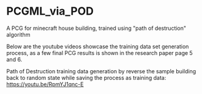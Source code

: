 # PCGML_via_POD
A PCG for minecraft house building, trained using "path of destruction" algorithm  

Below are the youtube videos showcase the training data set generation process, as a few final PCG results is shown in the research paper page 5 and 6.  

Path of Destruction training data generation by reverse the sample building back to random state while saving the process as training data:  
https://youtu.be/RpmYJ1qnc-E
